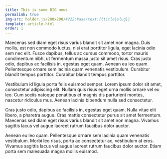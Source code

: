```yaml
---
title: This is some BIG news
permalink: true
img-src: holder.js/200x200/#222:#aaa/text:{{title|slug}}
template: article.html
order: 1
---
```


Maecenas sed diam eget risus varius blandit sit amet non magna. Duis mollis, est non commodo luctus, nisi erat porttitor ligula, eget lacinia odio sem nec elit. Fusce dapibus, tellus ac cursus commodo, tortor mauris condimentum nibh, ut fermentum massa justo sit amet risus. Cras justo odio, dapibus ac facilisis in, egestas eget quam. Aenean eu leo quam. Pellentesque ornare sem lacinia quam venenatis vestibulum. Curabitur blandit tempus porttitor. Curabitur blandit tempus porttitor.

Vestibulum id ligula porta felis euismod semper. Lorem ipsum dolor sit amet, consectetur adipiscing elit. Nullam quis risus eget urna mollis ornare vel eu leo. Cum sociis natoque penatibus et magnis dis parturient montes, nascetur ridiculus mus. Aenean lacinia bibendum nulla sed consectetur.

Cras justo odio, dapibus ac facilisis in, egestas eget quam. Nulla vitae elit libero, a pharetra augue. Cras mattis consectetur purus sit amet fermentum. Maecenas sed diam eget risus varius blandit sit amet non magna. Vivamus sagittis lacus vel augue laoreet rutrum faucibus dolor auctor.

Aenean eu leo quam. Pellentesque ornare sem lacinia quam venenatis vestibulum. Morbi leo risus, porta ac consectetur ac, vestibulum at eros. Vivamus sagittis lacus vel augue laoreet rutrum faucibus dolor auctor. Etiam porta sem malesuada magna mollis euismod.